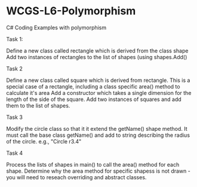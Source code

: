 # WCGS-L6-Polymorphism
C# Coding Examples with polymorphism

Task 1:

Define a new class called rectangle which is derived from the class shape
Add two instances of rectangles to the list of shapes (using shapes.Add()

Task 2

Define a new class called square which is derived from rectangle. 
This is a special case of a rectangle, including a class specific area() method to calculate it's area
Add a constructor which takes a single dimension for the length of the side of the square.
Add two instances of squares and add them to the list of shapes.

Task 3

Modify the circle class so that it it extend the getName() shape method.
It must call the base class getName() and add to string describing the radius of the circle. e.g., "Circle r3.4"

Task 4

Process the lists of shapes in main() to call the area() method for each shape.
Determine why the area method for specific shapess is not drawn - you will need to reseach
overriding and abstract classes.
